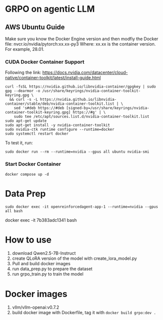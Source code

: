# GRPO on agentic LLM

## AWS Ubuntu Guide
Make sure you know the Docker Engine version and then modfiy the Docker file:
nvcr.io/nvidia/pytorch:xx.xx-py3
Where:
    xx.xx is the container version. For example, 28.01.



### CUDA Docker Container Support
Following the link:
https://docs.nvidia.com/datacenter/cloud-native/container-toolkit/latest/install-guide.html
```shell
curl -fsSL https://nvidia.github.io/libnvidia-container/gpgkey | sudo gpg --dearmor -o /usr/share/keyrings/nvidia-container-toolkit-keyring.gpg \
  && curl -s -L https://nvidia.github.io/libnvidia-container/stable/deb/nvidia-container-toolkit.list | \
    sed 's#deb https://#deb [signed-by=/usr/share/keyrings/nvidia-container-toolkit-keyring.gpg] https://#g' | \
    sudo tee /etc/apt/sources.list.d/nvidia-container-toolkit.list
sudo apt-get update
sudo apt-get install -y nvidia-container-toolkit
sudo nvidia-ctk runtime configure --runtime=docker
sudo systemctl restart docker
```
To test it, run:
```shell
sudo docker run --rm --runtime=nvidia --gpus all ubuntu nvidia-smi
```

### Start Docker Container
```shell
docker compose up -d
```

# Data Prep
```shell
sudo docker exec -it openreinforcedagent-app-1 --runtime=nvidia --gpus all bash
```
docker exec -it 7b383adc1341 bash
# How to use
1. download Qwen2.5-7B-Instruct
2. create QLoRA version of the model with create_lora_model.py
3. Pull and build docker images
4. run data_prep.py to prepare the dataset
5. run grpo_train.py to train the model

# Docker images
1. vllm/vllm-openai:v0.7.2
2. build docker image with Dockerfile, tag it with `docker build grpo:dev .`